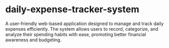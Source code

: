 # daily-expense-tracker-system
A user-friendly web-based application designed to manage and track daily expenses efficiently. The system allows users to record, categorize, and analyze their spending habits with ease, promoting better financial awareness and budgeting.
